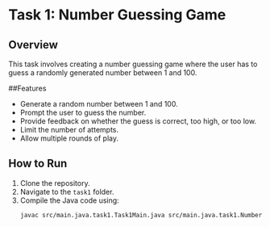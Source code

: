 # Task 1: Number Guessing Game

## Overview
This task involves creating a number guessing game where the user has to guess a randomly generated number between 1 and 100.

##Features
- Generate a random number between 1 and 100.
- Prompt the user to guess the number.
- Provide feedback on whether the guess is correct, too high, or too low.
- Limit the number of attempts.
- Allow multiple rounds of play.

## How to Run
1. Clone the repository.
2. Navigate to the `task1` folder.
3. Compile the Java code using:
   ```bash
   javac src/main.java.task1.Task1Main.java src/main.java.task1.NumberGuessingGame.java
